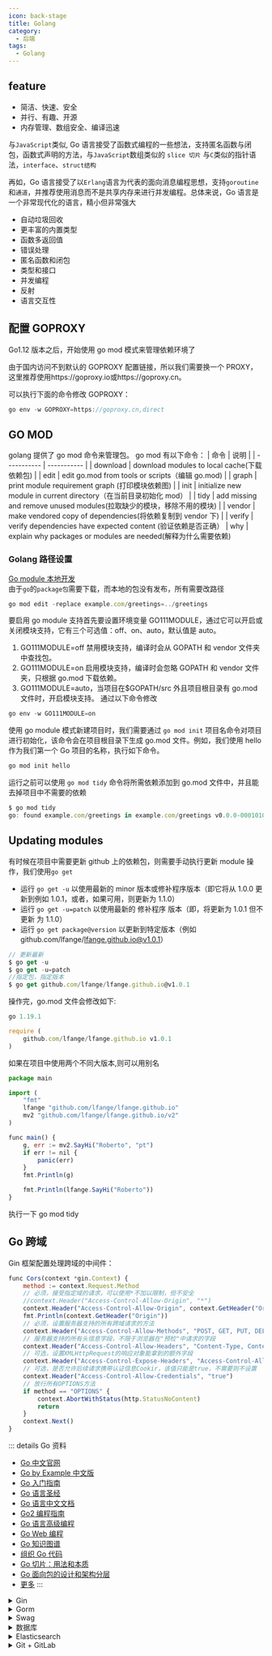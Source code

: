 ```yaml
---
icon: back-stage
title: Golang
category:
  - 后端
tags:
  - Golang
---
```


## feature

- 简洁、快速、安全
- 并行、有趣、开源
- 内存管理、数组安全、编译迅速

与`JavaScript`类似, Go 语言接受了函数式编程的一些想法，支持匿名函数与闭包，函数式声明的方法，与`JavaScript`数组类似的 `slice 切片`
与`C`类似的指针语法，`interface`、`struct结构`

再如，Go 语言接受了以`Erlang`语言为代表的面向消息编程思想，支持`goroutine`和`通道`，并推荐使用消息而不是共享内存来进行并发编程。总体来说，Go 语言是一个非常现代化的语言，精小但非常强大

- 自动垃圾回收
- 更丰富的内置类型
- 函数多返回值
- 错误处理
- 匿名函数和闭包
- 类型和接口
- 并发编程
- 反射
- 语言交互性

## 配置 GOPROXY

Go1.12 版本之后，开始使用 go mod 模式来管理依赖环境了

由于国内访问不到默认的 GOPROXY 配置链接，所以我们需要换一个 PROXY，这里推荐使用https://goproxy.io或https://goproxy.cn。

可以执行下面的命令修改 GOPROXY：

```javascript
go env -w GOPROXY=https://goproxy.cn,direct
```

## GO MOD

golang 提供了 go mod 命令来管理包。 go mod 有以下命令：
| 命令 | 说明 |
| ----------- | ----------- |
| download | download modules to local cache(下载依赖包) |
| edit | edit go.mod from tools or scripts（编辑 go.mod) |
| graph | print module requirement graph (打印模块依赖图) |
| init | initialize new module in current directory（在当前目录初始化 mod） |
| tidy | add missing and remove unused modules(拉取缺少的模块，移除不用的模块) |
| vendor | make vendored copy of dependencies(将依赖复制到 vendor 下) |
| verify | verify dependencies have expected content (验证依赖是否正确）
| why | explain why packages or modules are needed(解释为什么需要依赖)

### Golang 路径设置

[Go module 本地开发](https://go.dev/doc/tutorial/call-module-code)  
由于`go`的`package包`需要下载，而本地的包没有发布，所有需要改路径

```javascript
go mod edit -replace example.com/greetings=../greetings
```

要启用 go module 支持首先要设置环境变量 GO111MODULE，通过它可以开启或关闭模块支持，它有三个可选值：off、on、auto，默认值是 auto。

1. GO111MODULE=off 禁用模块支持，编译时会从 GOPATH 和 vendor 文件夹中查找包。
2. GO111MODULE=on 启用模块支持，编译时会忽略 GOPATH 和 vendor 文件夹，只根据 go.mod 下载依赖。
3. GO111MODULE=auto，当项目在$GOPATH/src 外且项目根目录有 go.mod 文件时，开启模块支持。
   通过以下命令修改

```javascript
go env -w GO111MODULE=on
```

使用 go module 模式新建项目时，我们需要通过 `go mod init` 项目名命令对项目进行初始化，该命令会在项目根目录下生成 go.mod 文件。例如，我们使用 hello 作为我们第一个 Go 项目的名称，执行如下命令。

```javascript
go mod init hello
```

运行之前可以使用 `​go mod tidy`​ 命令将所需依赖添加到 go.mod 文件中，并且能去掉项目中不需要的依赖

```javascript
$ go mod tidy
go: found example.com/greetings in example.com/greetings v0.0.0-00010101000000-000000000000
```

## Updating modules

有时候在项目中需要更新 github 上的依赖包，则需要手动执行更新 module 操作，我们使用`go get`

- 运行 `go get -u` 以使用最新的 minor 版本或修补程序版本（即它将从 1.0.0 更新到例如 1.0.1，或者，如果可用，则更新为 1.1.0）
- 运行 `go get -u=patch` 以使用最新的 修补程序 版本（即，将更新为 1.0.1 但不更新 为 1.1.0）
- 运行 `go get package@version` 以更新到特定版本（例如 github.com/lfange/lfange.github.io@v1.0.1）

```javascript
// 更新最新
$ go get -u
$ go get -u=patch
//指定包，指定版本
$ go get github.com/lfange/lfange.github.io@v1.0.1
```

操作完，go.mod 文件会修改如下:

```javascript
go 1.19.1

require (
    github.com/lfange/lfange.github.io v1.0.1
)
```

如果在项目中使用两个不同大版本,则可以用别名

```javascript
package main

import (
    "fmt"
    lfange "github.com/lfange/lfange.github.io"
    mv2 "github.com/lfange/lfange.github.io/v2"
)

func main() {
    g, err := mv2.SayHi("Roberto", "pt")
    if err != nil {
        panic(err)
    }
    fmt.Println(g)

    fmt.Println(lfange.SayHi("Roberto"))
}
```

执行一下 go mod tidy

## Go 跨域

Gin 框架配置处理跨域的中间件：

```javascript
func Cors(context *gin.Context) {
	method := context.Request.Method
	// 必须，接受指定域的请求，可以使用*不加以限制，但不安全
	//context.Header("Access-Control-Allow-Origin", "*")
	context.Header("Access-Control-Allow-Origin", context.GetHeader("Origin"))
	fmt.Println(context.GetHeader("Origin"))
	// 必须，设置服务器支持的所有跨域请求的方法
	context.Header("Access-Control-Allow-Methods", "POST, GET, PUT, DELETE, OPTIONS")
	// 服务器支持的所有头信息字段，不限于浏览器在"预检"中请求的字段
	context.Header("Access-Control-Allow-Headers", "Content-Type, Content-Length, Token")
	// 可选，设置XMLHttpRequest的响应对象能拿到的额外字段
	context.Header("Access-Control-Expose-Headers", "Access-Control-Allow-Headers, Token")
	// 可选，是否允许后续请求携带认证信息Cookir，该值只能是true，不需要则不设置
	context.Header("Access-Control-Allow-Credentials", "true")
	// 放行所有OPTIONS方法
	if method == "OPTIONS" {
		context.AbortWithStatus(http.StatusNoContent)
		return
	}
	context.Next()
}
```

::: details Go 资料

- [Go 中文官网](https://go-zh.org/)
- [Go by Example 中文版](https://gobyexample-cn.github.io/)
- [Go 入门指南](https://fuckcloudnative.io/the-way-to-go/)
- [Go 语言圣经](https://book.itsfun.top/gopl-zh/)
- [Go 语言中文文档](http://www.topgoer.com/)
- [Go2 编程指南](https://chai2010.cn/go2-book/)
- [Go 语言高级编程](https://chai2010.cn/advanced-go-programming-book/)
- [Go Web 编程](https://www.kancloud.cn/kancloud/web-application-with-golang/44105)
- [Go 知识图谱](https://www.processon.com/view/link/5a9ba4c8e4b0a9d22eb3bdf0#map)
- [组织 Go 代码](https://blog.go-zh.org/organizing-go-code)
- [Go 切片：用法和本质](https://blog.go-zh.org/go-slices-usage-and-internals)
- [Go 面向包的设计和架构分层](https://github.com/danceyoung/paper-code/blob/master/package-oriented-design/packageorienteddesign.md)
- [更多](https://www.bookstack.cn/explore?cid=10&tab=popular)
  :::

<details>
<summary>Gin</summary>

- [Gin 官方文档](https://gin-gonic.com/zh-cn/docs/)
- [Gin 中文文档](https://www.kancloud.cn/shuangdeyu/gin_book/949411)
- [gin-vue-admin](https://www.gin-vue-admin.com/)
- [轻量级 Web 框架 Gin 结构分析](http://blog.itpub.net/31561269/viewspace-2637490/)
- [更多](https://www.bookstack.cn/explore?cid=168)

</details>

<details>
<summary>Gorm</summary>

- [GORM 官方文档](https://gorm.io/zh_CN/)
- [GORM 中文文档](http://gorm.book.jasperxu.com/)

</details>

<details>
<summary>Swag</summary>

- [Swag 开源地址](https://github.com/swaggo/swag)
- [Swag 中文说明](https://github.com/swaggo/swag/blob/master/README_zh-CN.md)

</details>

<details>
<summary>数据库</summary>

- [SQL Server 技术文档](https://docs.microsoft.com/zh-cn/sql/sql-server)
- [下载 SSMS](https://docs.microsoft.com/zh-cn/sql/ssms/download-sql-server-management-studio-ssms)

---

- [PostgreSQL 官网](https://www.postgresql.org/)
- [PostgreSQL 教程](https://www.runoob.com/postgresql/postgresql-tutorial.html)
- [PostgreSQL 手册](http://www.postgres.cn/docs/13/)
- [PostgreSQL 新手入门](http://www.ruanyifeng.com/blog/2013/12/getting_started_with_postgresql.html)
- [更多](https://www.bookstack.cn/explore?cid=166)

---

- [MySQL](https://www.bookstack.cn/explore?cid=38)
- [SQLite](https://www.bookstack.cn/explore?cid=43)
- [Redis](https://www.bookstack.cn/explore?cid=42)
- [更多](https://www.bookstack.cn/explore?cid=4&tab=popular)

</details>

<details>
<summary>Elasticsearch</summary>

- [Elasticsearch 中文官网](https://www.elastic.co/cn/elasticsearch/)
- [Elasticsearch 下载地址](https://www.elastic.co/cn/downloads/elasticsearch)
- [Elasticsearch 权威指南](https://www.elastic.co/guide/cn/elasticsearch/guide/current/index.html)
- [Elasticsearch 参考文档](https://www.elastic.co/guide/en/elasticsearch/reference/current/index.html)
- [更多](https://www.bookstack.cn/explore?cid=210)

</details>

<details>

<summary>Git + GitLab</summary>

- [Git 官方教程](https://git-scm.com/book/zh/v2)
- [Git 中文教程 - w3c](https://www.w3cschool.cn/git/)
- [Git 中文教程 - 易百](https://www.yiibai.com/git)
- [Git 中文教程 - runoob](https://www.runoob.com/git/git-tutorial.html)

---

- [GitLab 官方教程](https://docs.gitlab.com/ee/README.html)
- [GitLab 中文教程 - 易百](https://www.yiibai.com/gitlab/gitlab_merge_requests.html)
- [GitLab 支持的 Markdown 语法说明](http://192.168.200.39:999/help/user/markdown.md)

</details>

